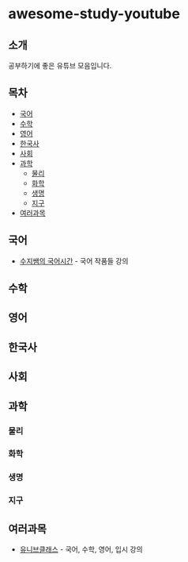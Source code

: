 # awesome-study-youtube

## 소개

공부하기에 좋은 유튜브 모음입니다.

## 목차

- [국어](#국어)
- [수학](#수학)
- [영어](#영어)
- [한국사](#한국사)
- [사회](#사회)
- [과학](#과학)
  - [물리](#물리)
  - [화학](#화학)
  - [생명](#생명)
  - [지구](#지구)
- [여러과목](#여러과목)

## 국어

- [수지쌤의 국어시간](https://www.youtube.com/channel/UC7c3wqWIeXk_2hAdK201WXg) - 국어 작품들 강의

## 수학

## 영어

## 한국사

## 사회

## 과학

### 물리

### 화학

### 생명

### 지구

## 여러과목

- [유니브클래스](https://www.youtube.com/channel/UCSvQJiTYECOrw-AYOr4yzqA) - 국어, 수학, 영어, 입시 강의
